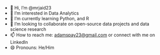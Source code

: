 - 👋 Hi, I’m @mrjaid23
- 👀 I’m interested in Data Analytics
- 🌱 I’m currently learning Python, and R
- 💞️ I’m looking to collaborate on open-source data projects and data science research
- 📫 How to reach me: adamspay23@gmail.com or connect with me on LinkedIn
- 😄 Pronouns: He/Him

<!---
mrjaid23/mrjaid23 is a ✨ special ✨ repository because its `README.md` (this file) appears on your GitHub profile.
You can click the Preview link to take a look at your changes.
--->

